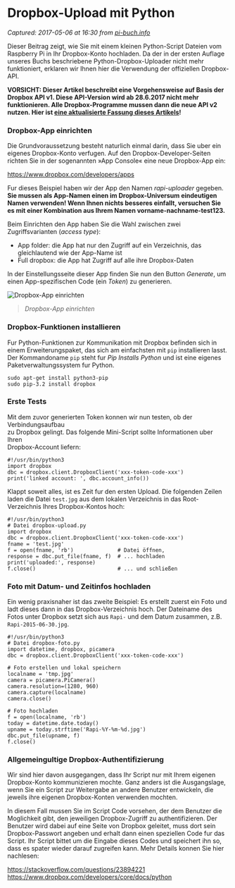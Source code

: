 # Dropbox-Upload mit Python

_Captured: 2017-05-06 at 16:30 from [pi-buch.info](https://pi-buch.info/dropbox-upload-mit-python/)_

Dieser Beitrag zeigt, wie Sie mit einem kleinen Python-Script Dateien vom Raspberry Pi in Ihr Dropbox-Konto hochladen. Da der in der ersten Auflage unseres Buchs beschriebene Python-Dropbox-Uploader nicht mehr funktioniert, erklaren wir Ihnen hier die Verwendung der offiziellen Dropbox-API.

**VORSICHT: Dieser Artikel beschreibt eine Vorgehensweise auf Basis der Dropbox API v1. Diese API-Version wird ab 28.6.2017 nicht mehr funktionieren. Alle Dropbox-Programme mussen dann die neue API v2 nutzen. Hier ist [eine aktualisierte Fassung dieses Artikels](https://pi-buch.info/dropbox-upload-mit-python-api-v2/)!**

### Dropbox-App einrichten

Die Grundvoraussetzung besteht naturlich einmal darin, dass Sie uber ein eigenes Dropbox-Konto verfugen. Auf den Dropbox-Developer-Seiten richten Sie in der sogenannten »App Console« eine neue Dropbox-App ein:

<https://www.dropbox.com/developers/apps>

Fur dieses Beispiel haben wir der App den Namen _rapi-uploader_ gegeben. **Sie mussen als App-Namen einen im Dropbox-Universum eindeutigen Namen verwenden! Wenn Ihnen nichts besseres einfallt, versuchen Sie es mit einer Kombination aus Ihrem Namen vorname-nachname-test123.**

Beim Einrichten den App haben Sie die Wahl zwischen zwei Zugriffsvarianten (_access type_):

  * App folder: die App hat nur den Zugriff auf ein Verzeichnis, das gleichlautend wie der App-Name ist
  * Full dropbox: die App hat Zugriff auf alle ihre Dropbox-Daten

In der Einstellungsseite dieser App finden Sie nun den Button _Generate_, um einen App-spezifischen Code (ein _Token_) zu generieren.

![Dropbox-App einrichten](https://pi-buch.info/wp-content/uploads/2015/05/python-dropbox1-500x418.png)

> _Dropbox-App einrichten_

### Dropbox-Funktionen installieren

Fur Python-Funktionen zur Kommunikation mit Dropbox befinden sich in einem Erweiterungspaket, das sich am einfachsten mit `pip` installieren lasst. Der Kommandoname `pip` steht fur _Pip Installs Python_ und ist eine eigenes Paketverwaltungssystem fur Python.
    
    
    sudo apt-get install python3-pip
    sudo pip-3.2 install dropbox
    

### Erste Tests

Mit dem zuvor generierten Token konnen wir nun testen, ob der Verbindungsaufbau  
zu Dropbox gelingt. Das folgende Mini-Script sollte Informationen uber Ihren  
Dropbox-Account liefern:
    
    
    #!/usr/bin/python3
    import dropbox
    dbc = dropbox.client.DropboxClient('xxx-token-code-xxx')
    print('linked account: ', dbc.account_info())
    

Klappt soweit alles, ist es Zeit fur den ersten Upload. Die folgenden Zeilen laden die Datei `test.jpg` aus dem lokalen Verzeichnis in das Root-Verzeichnis Ihres Dropbox-Kontos hoch:
    
    
    #!/usr/bin/python3
    # Datei dropbox-upload.py
    import dropbox
    dbc = dropbox.client.DropboxClient('xxx-token-code-xxx')
    fname = 'test.jpg'
    f = open(fname, 'rb')              # Datei öffnen,
    response = dbc.put_file(fname, f)  # ... hochladen
    print('uploaded:', response)
    f.close()                          # ... und schließen
    

### Foto mit Datum- und Zeitinfos hochladen

Ein wenig praxisnaher ist das zweite Beispiel: Es erstellt zuerst ein Foto und ladt dieses dann in das Dropbox-Verzeichnis hoch. Der Dateiname des Fotos unter Dropbox setzt sich aus `Rapi-` und dem Datum zusammen, z.B. `Rapi-2015-06-30.jpg`.
    
    
    #!/usr/bin/python3
    # Datei dropbox-foto.py
    import datetime, dropbox, picamera
    dbc = dropbox.client.DropboxClient('xxx-token-code-xxx')
    
    # Foto erstellen und lokal speichern
    localname = 'tmp.jpg'
    camera = picamera.PiCamera()
    camera.resolution=(1280, 960)
    camera.capture(localname)
    camera.close()
    
    # Foto hochladen
    f = open(localname, 'rb')
    today = datetime.date.today()
    upname = today.strftime('Rapi-%Y-%m-%d.jpg')
    dbc.put_file(upname, f)
    f.close()
    

### Allgemeingultige Dropbox-Authentifizierung

Wir sind hier davon ausgegangen, dass Ihr Script nur mit Ihrem eigenen Dropbox-Konto kommunizieren mochte. Ganz anders ist die Ausgangslage, wenn Sie ein Script zur Weitergabe an andere Benutzer entwickeln, die jeweils ihre eigenen Dropbox-Konten verwenden mochten.

In diesem Fall mussen Sie im Script Code vorsehen, der dem Benutzer die Moglichkeit gibt, den jeweiligen Dropbox-Zugriff zu authentifizieren. Der Benutzer wird dabei auf eine Seite von Dropbox geleitet, muss dort sein Dropbox-Passwort angeben und erhalt dann einen speziellen Code fur das Script. Ihr Script bittet um die Eingabe dieses Codes und speichert ihn so, dass es spater wieder darauf zugreifen kann. Mehr Details konnen Sie hier nachlesen:

<https://stackoverflow.com/questions/23894221>  
<https://www.dropbox.com/developers/core/docs/python>
